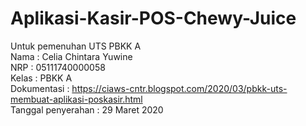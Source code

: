 # Aplikasi-Kasir-POS-Chewy-Juice

Untuk pemenuhan UTS PBKK A <br>
Nama : Celia Chintara Yuwine <br>
NRP : 05111740000058 <br>
Kelas : PBKK A <br>
Dokumentasi : https://ciaws-cntr.blogspot.com/2020/03/pbkk-uts-membuat-aplikasi-poskasir.html <br>
Tanggal penyerahan : 29 Maret 2020
